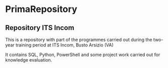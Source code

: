 # PrimaRepository
## Repository ITS Incom
This is a repository with part of the programmes carried out during the two-year training period at ITS Incom, Busto Arsizio (VA)

It contains SQL, Python, PowerShell and some project work carried out for knowledge evaluation.
